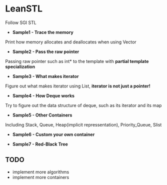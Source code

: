 # LeanSTL
Follow SGI STL

* **Sample1 - Trace the memory**

Print how memory allocates and deallocates when using Vector

* **Sample2 - Pass the raw pointer**

Passing raw pointer such as int* to the template with **partial template specialization**

* **Sample3 - What makes iterator**

Figure out what makes iterator using List, **iterator is not just a pointer!**

* **Sample4 - How Deque works**

Try to figure out the data structure of deque, such as its iterator and its map

* **Sample5 - Other Containers**

Including Stack, Queue, Heap(implicit repressentation), Priority_Queue, Slist

* **Sample6 - Custom your own container**


* **Sample7 - Red-Black Tree**

## TODO

* implement more algorithms
* implement more containers
